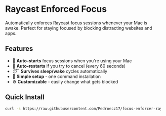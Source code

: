# Raycast Enforced Focus

Automatically enforces Raycast focus sessions whenever your Mac is awake. Perfect for staying focused by blocking distracting websites and apps.

## Features

- 🎯 **Auto-starts** focus sessions when you're using your Mac
- 🔄 **Auto-restarts** if you try to cancel (every 60 seconds)
- 😴 **Survives sleep/wake** cycles automatically
- 🚀 **Simple setup** - one command installation
- ⚙️ **Customizable** - easily change what gets blocked

## Quick Install
```bash
curl -s https://raw.githubusercontent.com/Pedroecz17/focus-enforcer-raycast/refs/heads/main/install.sh | bash

